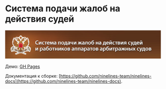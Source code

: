 # Система подачи жалоб на действия судей

![img.png](img.png)

Демо: [GH Pages](https://ovcharov2v.github.io/claim/)

Документация к сборке: [https://github.com/ninelines-team/ninelines-docs](https://github.com/ninelines-team/ninelines-docs).

